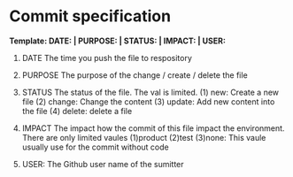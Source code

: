 # Commit specification
**Template: DATE: | PURPOSE: | STATUS: | IMPACT: | USER:**

1. DATE
The time you push the file to respository

2. PURPOSE
The purpose of the change / create / delete the file

3. STATUS
The status of the file. The val is limited. 
(1) new:  Create a new file
(2) change: Change the content
(3) update: Add new content into the file
(4) delete: delete a file

4. IMPACT
The impact how the commit of this file impact the environment. There are only limited vaules
(1)product
(2)test
(3)none: This vaule usually use for the commit without code

5. USER: 
The Github user name of the sumitter